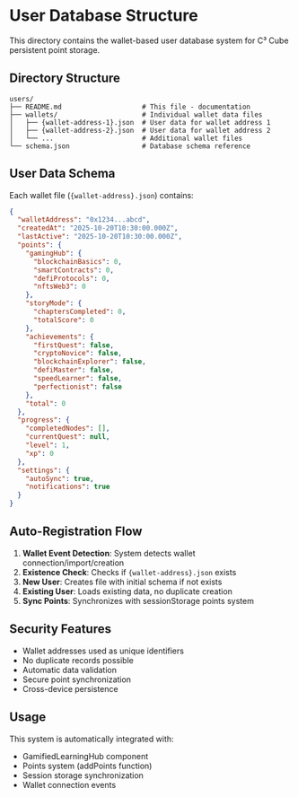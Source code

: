 # User Database Structure

This directory contains the wallet-based user database system for C³ Cube persistent point storage.

## Directory Structure

```
users/
├── README.md                    # This file - documentation
├── wallets/                     # Individual wallet data files
│   ├── {wallet-address-1}.json  # User data for wallet address 1
│   ├── {wallet-address-2}.json  # User data for wallet address 2
│   └── ...                      # Additional wallet files
└── schema.json                  # Database schema reference
```

## User Data Schema

Each wallet file (`{wallet-address}.json`) contains:

```json
{
  "walletAddress": "0x1234...abcd",
  "createdAt": "2025-10-20T10:30:00.000Z",
  "lastActive": "2025-10-20T10:30:00.000Z",
  "points": {
    "gamingHub": {
      "blockchainBasics": 0,
      "smartContracts": 0,
      "defiProtocols": 0,
      "nftsWeb3": 0
    },
    "storyMode": {
      "chaptersCompleted": 0,
      "totalScore": 0
    },
    "achievements": {
      "firstQuest": false,
      "cryptoNovice": false,
      "blockchainExplorer": false,
      "defiMaster": false,
      "speedLearner": false,
      "perfectionist": false
    },
    "total": 0
  },
  "progress": {
    "completedNodes": [],
    "currentQuest": null,
    "level": 1,
    "xp": 0
  },
  "settings": {
    "autoSync": true,
    "notifications": true
  }
}
```

## Auto-Registration Flow

1. **Wallet Event Detection**: System detects wallet connection/import/creation
2. **Existence Check**: Checks if `{wallet-address}.json` exists
3. **New User**: Creates file with initial schema if not exists
4. **Existing User**: Loads existing data, no duplicate creation
5. **Sync Points**: Synchronizes with sessionStorage points system

## Security Features

- Wallet addresses used as unique identifiers
- No duplicate records possible
- Automatic data validation
- Secure point synchronization
- Cross-device persistence

## Usage

This system is automatically integrated with:
- GamifiedLearningHub component
- Points system (addPoints function)
- Session storage synchronization
- Wallet connection events